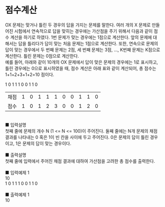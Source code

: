 # 점수계산
OX 문제는 맞거나 틀린 두 경우의 답을 가지는 문제를 말한다. 여러 개의 X 문제로 만들어진 시험에서 연속적으로 답을 맞히는 경우에는 가산점을 주기 위해서 다음과 같이 점수 계산을 하기로 하였다. 1번 문제가 맞는 경우에는 1점으로 계산한다. 앞의 문제에 대해서는 답을 틀리다가 답이 맞는 처음 문제는 1점으로 계산한다. 또한, 연속으로 문제의 답이 맞는 경우에서 두 번째 문제는 2점, 세 번째 문제는 3점, ..., K번째 문제는 K점으로 계산한다. 틀린 문제는 0점으로 계산한다.<br>
예를 들어, 아래와 같이 10개의 OX 문제에서 답이 맞은 문제의 경우에는 1로 표시하고, 틀린 경우에는 0으로 표시하였을 때, 점수 계산은 아래 표와 같이 계산되어, 총 점수는 1+1+2+3+1+2=10 점이다.
<br>
<p>1 0 1 1 1 0 0 1 1 0</p>
<table>
    <tr>
        <td>채점</td>
        <td>1</td>
        <td>0</td>
        <td>1</td>
        <td>1</td>
        <td>1</td>
        <td>0</td>
        <td>0</td>
        <td>1</td>
        <td>1</td>
        <td>0</td>
    </tr>
    <tr>
        <td>점수</td>
        <td>1</td>
        <td>0</td>
        <td>1</td>
        <td>2</td>
        <td>3</td>
        <td>0</td>
        <td>0</td>
        <td>1</td>
        <td>2</td>
        <td>0</td>
    </tr>
</table>
<br>
■ 입력설명<br>
첫째 줄에 문제의 개수 N (1 <= N <= 100)이 주어진다. 둘째 줄에는 N개 문제의 채점 결과를 나타내는 0 혹은 1이 빈 칸을 사이에 두고 주어진다. 0은 문제의 답이 틀린 경우이고, 1은 문제의 답이 맞는 경우이다.<br>
<br>
■ 출력설명<br>
첫째 줄에 입력에서 주어진 채점 결과에 대하여 가산점을 고려한 총 점수를 출력한다.<br>
<br>
■ 입력예제 1<br>
10<br>
1 0 1 1 1 0 0 1 1 0<br>
<br>
■ 출력예제 1<br>
10